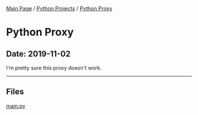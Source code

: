 [Main Page](/) / [Python Projects](/python) / [Python Proxy](/python/2019-11-01_validation)

# Python Proxy

## Date: 2019-11-02

I'm pretty sure this proxy doesn't work.

-----

## Files

[main.py](main.py)